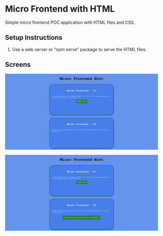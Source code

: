 # Micro Frontend with HTML

Simple micro frontend POC application with HTML files and CSS.

## Setup Instructions
1. Use a web server or "npm serve" package to serve the HTML files.

## Screens
![alt text](01-screen.PNG)

![alt text](02-screen.PNG)